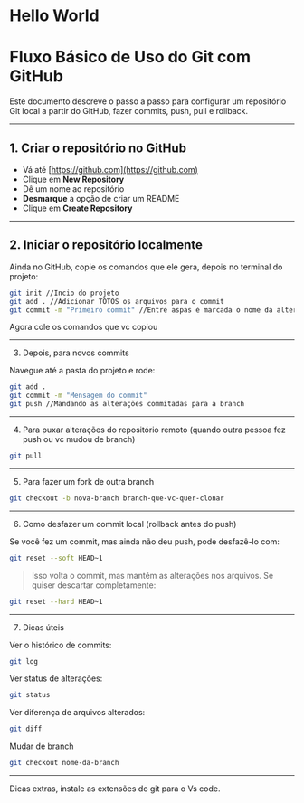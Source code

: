 
# Hello World
# Fluxo Básico de Uso do Git com GitHub

Este documento descreve o passo a passo para configurar um repositório Git local a partir do GitHub, fazer commits, push, pull e rollback.

---

## 1. Criar o repositório no GitHub

- Vá até [https://github.com](https://github.com)
- Clique em **New Repository**
- Dê um nome ao repositório
- **Desmarque** a opção de criar um README
- Clique em **Create Repository**

---

## 2. Iniciar o repositório localmente

Ainda no GitHub, copie os comandos que ele gera, depois no terminal do projeto:

```bash
git init //Incio do projeto
git add . //Adicionar TOTOS os arquivos para o commit
git commit -m "Primeiro commit" //Entre aspas é marcada o nome da alteração NUNCA POR PUTARIA
```
Agora cole os comandos que vc copiou 


---

3. Depois, para novos commits

Navegue até a pasta do projeto e rode:
```bash
git add .
git commit -m "Mensagem do commit"
git push //Mandando as alterações commitadas para a branch
```

---

4. Para puxar alterações do repositório remoto (quando outra pessoa fez push ou vc mudou de branch)

```bash
git pull 
```

---
5. Para fazer um fork de outra branch

```bash
git checkout -b nova-branch branch-que-vc-quer-clonar
```
---
6. Como desfazer um commit local (rollback antes do push)

Se você fez um commit, mas ainda não deu push, pode desfazê-lo com:
```bash
git reset --soft HEAD~1
```
> Isso volta o commit, mas mantém as alterações nos arquivos. Se quiser descartar completamente:


```bash
git reset --hard HEAD~1
```

---

7. Dicas úteis

Ver o histórico de commits:

```bash
git log
```
Ver status de alterações:

```bash
git status
```
Ver diferença de arquivos alterados:

```bash
git diff
```

Mudar de branch
```bash
git checkout nome-da-branch
```

---

Dicas extras, instale as extensões do git para o Vs code.
